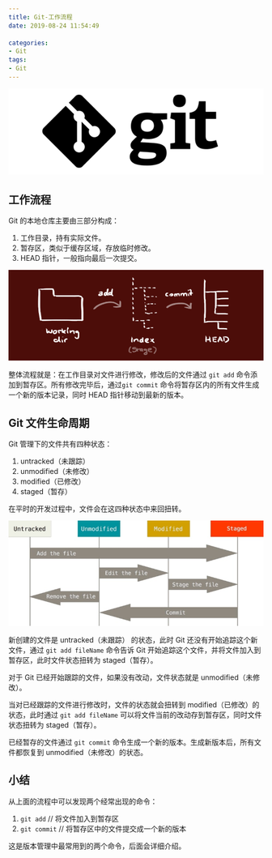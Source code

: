 ```yaml
---
title: Git-工作流程
date: 2019-08-24 11:54:49

categories:
- Git
tags:
- Git
---
```

![git_logo](https://raw.githubusercontent.com/ChiRenhua/Resource/master/WebImage/Git/git_logo.png)

## 工作流程
Git 的本地仓库主要由三部分构成：

1. 工作目录，持有实际文件。
2. 暂存区，类似于缓存区域，存放临时修改。
3. HEAD 指针，一般指向最后一次提交。

![git_workflow](https://raw.githubusercontent.com/ChiRenhua/Resource/master/WebImage/Git/git_workflow.png)

整体流程就是：在工作目录对文件进行修改，修改后的文件通过 `git add` 命令添加到暂存区。所有修改完毕后，通过`git commit` 命令将暂存区内的所有文件生成一个新的版本记录，同时 HEAD 指针移动到最新的版本。

<!-- more -->

## Git 文件生命周期
Git 管理下的文件共有四种状态：

1. untracked（未跟踪）
2. unmodified（未修改）
3. modified（已修改）
4. staged（暂存）

在平时的开发过程中，文件会在这四种状态中来回扭转。

![git_fileLife](https://raw.githubusercontent.com/ChiRenhua/Resource/master/WebImage/Git/git_fileLife.jpg)

新创建的文件是 untracked（未跟踪） 的状态，此时 Git 还没有开始追踪这个新文件，通过 `git add fileName` 命令告诉 Git 开始追踪这个文件，并将文件加入到暂存区，此时文件状态扭转为 staged（暂存）。

对于 Git 已经开始跟踪的文件，如果没有改动，文件状态就是 unmodified（未修改）。

当对已经跟踪的文件进行修改时，文件的状态就会扭转到 modified（已修改）的状态，此时通过 `git add fileName` 可以将文件当前的改动存到暂存区，同时文件状态扭转为 staged（暂存）。

已经暂存的文件通过 `git commit` 命令生成一个新的版本。生成新版本后，所有文件都恢复到 unmodified（未修改）的状态。

## 小结
从上面的流程中可以发现两个经常出现的命令：

1. `git add`    // 将文件加入到暂存区
2. `git commit` // 将暂存区中的文件提交成一个新的版本

这是版本管理中最常用到的两个命令，后面会详细介绍。